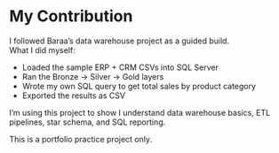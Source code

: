 # My Contribution

I followed Baraa’s data warehouse project as a guided build.  
What I did myself:
- Loaded the sample ERP + CRM CSVs into SQL Server
- Ran the Bronze → Silver → Gold layers
- Wrote my own SQL query to get total sales by product category
- Exported the results as CSV

I’m using this project to show I understand data warehouse basics, ETL pipelines, star schema, and SQL reporting.

This is a portfolio practice project only.
